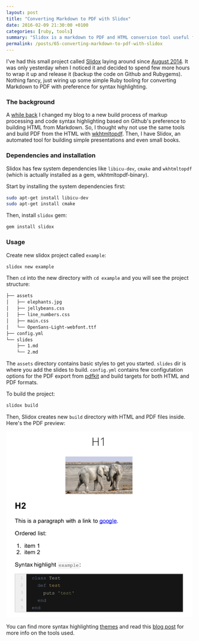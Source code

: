 ```yaml
---
layout: post
title: "Converting Markdown to PDF with Slidox"
date: 2016-02-09 21:30:00 +0100
categories: [ruby, tools]
summary: "Slidox is a markdown to PDF and HTML conversion tool useful for building presentations and other documents."
permalink: /posts/65-converting-markdown-to-pdf-with-slidox
---
```


I've had this small project called [Slidox](https://github.com/dalibor/slidox) laying around since [August 2014](https://github.com/dalibor/slidox/commit/7f67c6791c9b8c76da49402cbe4c5422181c7701). It was only yesterday when I noticed it and decided to spend few more hours to wrap it up and release it (backup the code on Github and Rubygems). Nothing fancy, just wiring up some simple Ruby tooling for converting Markdown to PDF with preference for syntax highlighting.

### The background

A [while back](/posts/47-markup-processing-and-code-syntax-highlight) I changed my blog to a new build process of markup processing and code syntax highlighting based on Github's preference to building HTML from Markdown. So, I thought why not use the same tools and build PDF from the HTML with [wkhtmltopdf](http://wkhtmltopdf.org/). Then, I have Slidox, an automated tool for building simple presentations and even small books.

### Dependencies and installation

Slidox has few system dependencies like `libicu-dev`, `cmake` and `wkhtmltopdf` (which is actually installed as a gem, wkhtmltopdf-binary).

Start by installing the system dependencies first:

```bash
sudo apt-get install libicu-dev
sudo apt-get install cmake
```

Then, install `slidox` gem:

```bash
gem install slidox
```

### Usage

Create new slidox project called `example`:

```bash
slidox new example
```

Then `cd` into the new directory with `cd example` and you will see the project structure:

```bash
├── assets
│   ├── elephants.jpg
│   ├── jellybeans.css
│   ├── line_numbers.css
│   ├── main.css
│   └── OpenSans-Light-webfont.ttf
├── config.yml
└── slides
    ├── 1.md
    └── 2.md
```

The `assets` directory contains basic styles to get you started. `slides` dir is where you add the slides to build. `config.yml` contains few configutation options for the PDF export from [pdfkit](https://github.com/pdfkit/pdfkit) and build targets for both HTML and PDF formats.

To build the project:

```bash
slidox build
```

Then, Slidox creates new `build` directory with HTML and PDF files inside. Here's the PDF preview:

<p style="text-align: center">
  <img src="/images/slidox_screenshot.png" alt="Slidox PDF build screenshot">
</p>

You can find more syntax highlighting [themes](https://github.com/cstrahan/pygments-styles/tree/master/themes) and read this [blog post](/posts/47-markup-processing-and-code-syntax-highlight) for more info on the tools used.
